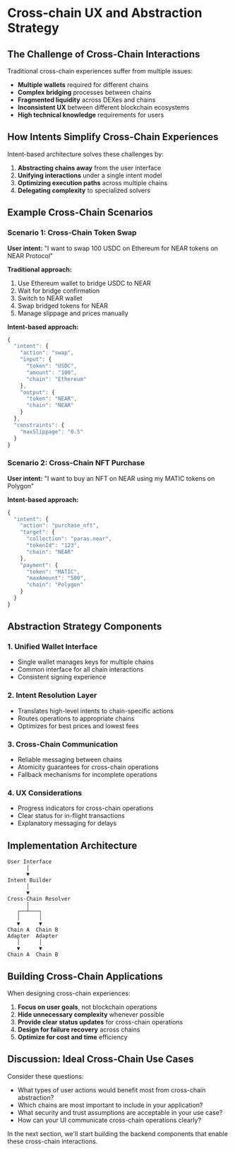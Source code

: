 
# Cross-chain UX and Abstraction Strategy

## The Challenge of Cross-Chain Interactions

Traditional cross-chain experiences suffer from multiple issues:

- **Multiple wallets** required for different chains
- **Complex bridging** processes between chains
- **Fragmented liquidity** across DEXes and chains
- **Inconsistent UX** between different blockchain ecosystems
- **High technical knowledge** requirements for users

## How Intents Simplify Cross-Chain Experiences

Intent-based architecture solves these challenges by:

1. **Abstracting chains away** from the user interface
2. **Unifying interactions** under a single intent model
3. **Optimizing execution paths** across multiple chains
4. **Delegating complexity** to specialized solvers

## Example Cross-Chain Scenarios

### Scenario 1: Cross-Chain Token Swap

**User intent:** "I want to swap 100 USDC on Ethereum for NEAR tokens on NEAR Protocol"

**Traditional approach:**
1. Use Ethereum wallet to bridge USDC to NEAR
2. Wait for bridge confirmation
3. Switch to NEAR wallet
4. Swap bridged tokens for NEAR
5. Manage slippage and prices manually

**Intent-based approach:**
```javascript
{
  "intent": {
    "action": "swap",
    "input": {
      "token": "USDC",
      "amount": "100",
      "chain": "Ethereum"
    },
    "output": {
      "token": "NEAR",
      "chain": "NEAR"
    }
  },
  "constraints": {
    "maxSlippage": "0.5"
  }
}
```

### Scenario 2: Cross-Chain NFT Purchase

**User intent:** "I want to buy an NFT on NEAR using my MATIC tokens on Polygon"

**Intent-based approach:**
```javascript
{
  "intent": {
    "action": "purchase_nft",
    "target": {
      "collection": "paras.near",
      "tokenId": "123",
      "chain": "NEAR"
    },
    "payment": {
      "token": "MATIC",
      "maxAmount": "500",
      "chain": "Polygon"
    }
  }
}
```

## Abstraction Strategy Components

### 1. Unified Wallet Interface

- Single wallet manages keys for multiple chains
- Common interface for all chain interactions
- Consistent signing experience

### 2. Intent Resolution Layer

- Translates high-level intents to chain-specific actions
- Routes operations to appropriate chains
- Optimizes for best prices and lowest fees

### 3. Cross-Chain Communication

- Reliable messaging between chains
- Atomicity guarantees for cross-chain operations
- Fallback mechanisms for incomplete operations

### 4. UX Considerations

- Progress indicators for cross-chain operations
- Clear status for in-flight transactions
- Explanatory messaging for delays

## Implementation Architecture

```
User Interface
      │
      ▼
Intent Builder
      │
      ▼
Cross-Chain Resolver
      │
   ┌──┴───┐
   │      │
   ▼      ▼
Chain A  Chain B
Adapter  Adapter
   │      │
   ▼      ▼
Chain A  Chain B
```

## Building Cross-Chain Applications

When designing cross-chain experiences:

1. **Focus on user goals**, not blockchain operations
2. **Hide unnecessary complexity** whenever possible
3. **Provide clear status updates** for cross-chain operations
4. **Design for failure recovery** across chains
5. **Optimize for cost and time** efficiency

## Discussion: Ideal Cross-Chain Use Cases

Consider these questions:
- What types of user actions would benefit most from cross-chain abstraction?
- Which chains are most important to include in your application?
- What security and trust assumptions are acceptable in your use case?
- How can your UI communicate cross-chain operations clearly?

In the next section, we'll start building the backend components that enable these cross-chain interactions.
